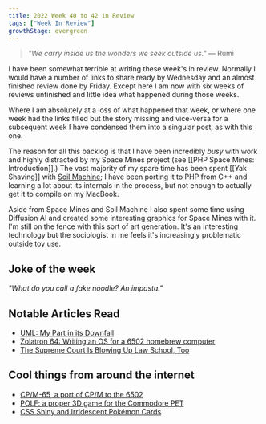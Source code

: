 ```yaml
---
title: 2022 Week 40 to 42 in Review
tags: ["Week In Review"]
growthStage: evergreen
---
```


> _"We carry inside us the wonders we seek outside us."_
> — Rumi

I have been somewhat terrible at writing these week's in review. Normally I would have a number of links to share ready by Wednesday and an almost finished review done by Friday. Except here I am now with six weeks of reviews unfinished and little idea what happened during those weeks.

Where I am absolutely at a loss of what happened that week, or where one week had the links filled but the story missing and vice-versa for a subsequent week I have condensed them into a singular post, as with this one.

The reason for all this backlog is that I have been incredibly _busy_ with work and highly distracted by my Space Mines project (see [[PHP Space Mines: Introduction]].) The vast majority of my spare time has been spent [[Yak Shaving]] with [Soil Machine](https://github.com/weigert/SoilMachine); I have been porting it to PHP from C++ and learning a lot about its internals in the process, but not enough to actually get it to compile on my MacBook.

Aside from Space Mines and Soil Machine I also spent some time using Diffusion AI and created some interesting graphics for Space Mines with it. I'm still on the fence with this sort of art generation. It's an interesting technology but the sociologist in me feels it's increasingly problematic outside toy use.

## Joke of the week
_"What do you call a fake noodle? An impasta."_

## Notable Articles Read
- [UML: My Part in its Downfall](https://tratt.net/laurie/blog/2022/uml_my_part_in_its_downfall.html)
- [Zolatron 64: Writing an OS for a 6502 homebrew computer](https://mansfield-devine.com/speculatrix/2022/10/zolatron-64-writing-an-os-for-a-6502-homebrew-computer/)
- [The Supreme Court Is Blowing Up Law School, Too](https://slate.com/news-and-politics/2022/10/supreme-court-scotus-decisions-law-school-professors.html)

## Cool things from around the internet
- [CP/M-65, a port of CP/M to the 6502](http://cowlark.com/2022-10-04-cpm65/index.html)
- [POLF: a proper 3D game for the Commodore PET](http://cowlark.com/polf/)
- [CSS Shiny and Irridescent Pokémon Cards](https://deck-24abcd.netlify.app/)